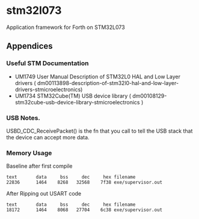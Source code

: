 # stm32l073
Application framework for Forth on STM32L073

## Appendices

### Useful STM Documentation

- UM1749 User Manual Description of STM32L0 HAL and Low Layer drivers ( dm00113898-description-of-stm32l0-hal-and-low-layer-drivers-stmicroelectronics) 
- UM1734 STM32Cube(TM) USB device library ( dm00108129-stm32cube-usb-device-library-stmicroelectronics )

### USB Notes.

USBD_CDC_ReceivePacket() is the fn that you call to tell the USB stack that the 
device can accept more data. 

### Memory Usage 

Baseline after first compile
```
text	   data	    bss	    dec	    hex	filename
22836	   1464	   8268	  32568	   7f38	exe/supervisor.out
```

After Ripping out USART code
```
text	   data	    bss	    dec	    hex	filename
18172	   1464	   8068	  27704	   6c38	exe/supervisor.out
```